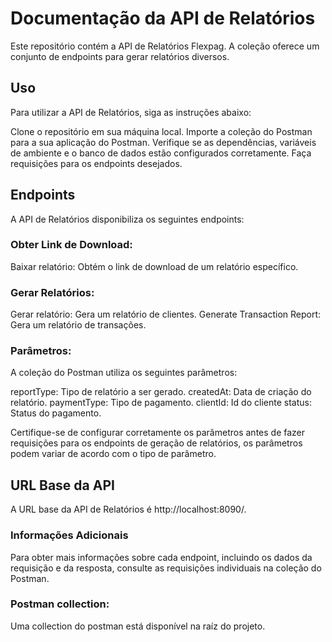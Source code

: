 # Documentação da API de Relatórios
Este repositório contém a API de Relatórios Flexpag. A coleção oferece um conjunto de endpoints para gerar relatórios diversos.

## Uso
Para utilizar a API de Relatórios, siga as instruções abaixo:

Clone o repositório em sua máquina local. Importe a coleção do Postman para a sua aplicação do Postman. Verifique se as dependências, variáveis de ambiente e o banco de dados estão configurados corretamente. Faça requisições para os endpoints desejados.
## Endpoints
A API de Relatórios disponibiliza os seguintes endpoints:

### Obter Link de Download:
Baixar relatório: Obtém o link de download de um relatório específico.
### Gerar Relatórios:
Gerar relatório: Gera um relatório de clientes.
Generate Transaction Report: Gera um relatório de transações.
### Parâmetros:
A coleção do Postman utiliza os seguintes parâmetros:

reportType: Tipo de relatório a ser gerado.
createdAt: Data de criação do relatório.
paymentType: Tipo de pagamento.
clientId: Id do cliente
status: Status do pagamento.

Certifique-se de configurar corretamente os parâmetros antes de fazer requisições para os endpoints de geração de relatórios, os parâmetros podem variar de acordo com o tipo de parâmetro.

## URL Base da API
A URL base da API de Relatórios é http://localhost:8090/.

### Informações Adicionais
Para obter mais informações sobre cada endpoint, incluindo os dados da requisição e da resposta, consulte as requisições individuais na coleção do Postman.

### Postman collection:
Uma collection do postman está disponível na raíz do projeto.
